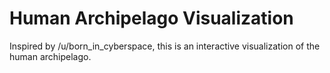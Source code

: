 # Human Archipelago Visualization

Inspired by /u/born_in_cyberspace, this is an interactive visualization of the human archipelago.